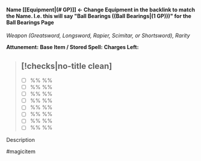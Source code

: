 #### Name [[Equipment|(# GP)]] <- Change Equipment in the backlink to match the Name. I.e. this will say "Ball Bearings ((Ball Bearings|(1 GP)))" for the Ball Bearings Page
*Weapon (Greatsword, Longsword, Rapier, Scimitar, or Shortsword), Rarity*

**Attunement:**
**Base Item / Stored Spell:**
**Charges Left:**
> [!checks|no-title clean]
> -
>  - [ ] %% %%
>  - [ ] %% %%
>  - [ ] %% %%
>  - [ ] %% %%
>  - [ ] %% %%
>  - [ ] %% %%
>  - [ ] %% %%
>  - [ ] %% %%

Description

#magicitem